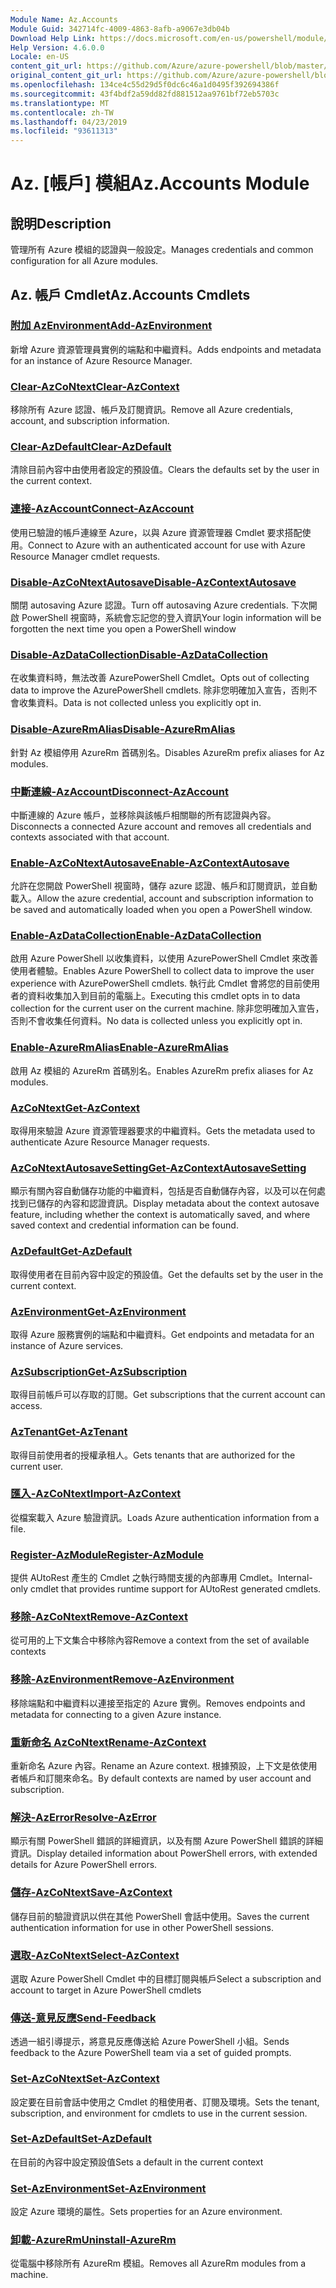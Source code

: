 ```yaml
---
Module Name: Az.Accounts
Module Guid: 342714fc-4009-4863-8afb-a9067e3db04b
Download Help Link: https://docs.microsoft.com/en-us/powershell/module/az.accounts
Help Version: 4.6.0.0
Locale: en-US
content_git_url: https://github.com/Azure/azure-powershell/blob/master/src/Accounts/Accounts/help/Az.Accounts.md
original_content_git_url: https://github.com/Azure/azure-powershell/blob/master/src/Accounts/Accounts/help/Az.Accounts.md
ms.openlocfilehash: 134ce4c55d29d5f0dc6c46a1d0495f392694386f
ms.sourcegitcommit: 43f4bdf2a59dd82fd881512aa9761bf72eb5703c
ms.translationtype: MT
ms.contentlocale: zh-TW
ms.lasthandoff: 04/23/2019
ms.locfileid: "93611313"
---
```

# <span data-ttu-id="597f3-101">Az. [帳戶] 模組</span><span class="sxs-lookup"><span data-stu-id="597f3-101">Az.Accounts Module</span></span>
## <span data-ttu-id="597f3-102">說明</span><span class="sxs-lookup"><span data-stu-id="597f3-102">Description</span></span>
<span data-ttu-id="597f3-103">管理所有 Azure 模組的認證與一般設定。</span><span class="sxs-lookup"><span data-stu-id="597f3-103">Manages credentials and common configuration for all Azure modules.</span></span>

## <span data-ttu-id="597f3-104">Az. 帳戶 Cmdlet</span><span class="sxs-lookup"><span data-stu-id="597f3-104">Az.Accounts Cmdlets</span></span>
### [<span data-ttu-id="597f3-105">附加 AzEnvironment</span><span class="sxs-lookup"><span data-stu-id="597f3-105">Add-AzEnvironment</span></span>](Add-AzEnvironment.md)
<span data-ttu-id="597f3-106">新增 Azure 資源管理員實例的端點和中繼資料。</span><span class="sxs-lookup"><span data-stu-id="597f3-106">Adds endpoints and metadata for an instance of Azure Resource Manager.</span></span>

### [<span data-ttu-id="597f3-107">Clear-AzCoNtext</span><span class="sxs-lookup"><span data-stu-id="597f3-107">Clear-AzContext</span></span>](Clear-AzContext.md)
<span data-ttu-id="597f3-108">移除所有 Azure 認證、帳戶及訂閱資訊。</span><span class="sxs-lookup"><span data-stu-id="597f3-108">Remove all Azure credentials, account, and subscription information.</span></span>

### [<span data-ttu-id="597f3-109">Clear-AzDefault</span><span class="sxs-lookup"><span data-stu-id="597f3-109">Clear-AzDefault</span></span>](Clear-AzDefault.md)
<span data-ttu-id="597f3-110">清除目前內容中由使用者設定的預設值。</span><span class="sxs-lookup"><span data-stu-id="597f3-110">Clears the defaults set by the user in the current context.</span></span>

### [<span data-ttu-id="597f3-111">連接-AzAccount</span><span class="sxs-lookup"><span data-stu-id="597f3-111">Connect-AzAccount</span></span>](Connect-AzAccount.md)
<span data-ttu-id="597f3-112">使用已驗證的帳戶連線至 Azure，以與 Azure 資源管理器 Cmdlet 要求搭配使用。</span><span class="sxs-lookup"><span data-stu-id="597f3-112">Connect to Azure with an authenticated account for use with Azure Resource Manager cmdlet requests.</span></span>

### [<span data-ttu-id="597f3-113">Disable-AzCoNtextAutosave</span><span class="sxs-lookup"><span data-stu-id="597f3-113">Disable-AzContextAutosave</span></span>](Disable-AzContextAutosave.md)
<span data-ttu-id="597f3-114">關閉 autosaving Azure 認證。</span><span class="sxs-lookup"><span data-stu-id="597f3-114">Turn off autosaving Azure credentials.</span></span>  <span data-ttu-id="597f3-115">下次開啟 PowerShell 視窗時，系統會忘記您的登入資訊</span><span class="sxs-lookup"><span data-stu-id="597f3-115">Your login information will be forgotten the next time you open a PowerShell window</span></span>

### [<span data-ttu-id="597f3-116">Disable-AzDataCollection</span><span class="sxs-lookup"><span data-stu-id="597f3-116">Disable-AzDataCollection</span></span>](Disable-AzDataCollection.md)
<span data-ttu-id="597f3-117">在收集資料時，無法改善 AzurePowerShell Cmdlet。</span><span class="sxs-lookup"><span data-stu-id="597f3-117">Opts out of collecting data to improve the AzurePowerShell cmdlets.</span></span> <span data-ttu-id="597f3-118">除非您明確加入宣告，否則不會收集資料。</span><span class="sxs-lookup"><span data-stu-id="597f3-118">Data is not collected unless you explicitly opt in.</span></span>

### [<span data-ttu-id="597f3-119">Disable-AzureRmAlias</span><span class="sxs-lookup"><span data-stu-id="597f3-119">Disable-AzureRmAlias</span></span>](Disable-AzureRmAlias.md)
<span data-ttu-id="597f3-120">針對 Az 模組停用 AzureRm 首碼別名。</span><span class="sxs-lookup"><span data-stu-id="597f3-120">Disables AzureRm prefix aliases for Az modules.</span></span>

### [<span data-ttu-id="597f3-121">中斷連線-AzAccount</span><span class="sxs-lookup"><span data-stu-id="597f3-121">Disconnect-AzAccount</span></span>](Disconnect-AzAccount.md)
<span data-ttu-id="597f3-122">中斷連線的 Azure 帳戶，並移除與該帳戶相關聯的所有認證與內容。</span><span class="sxs-lookup"><span data-stu-id="597f3-122">Disconnects a connected Azure account and removes all credentials and contexts associated with that account.</span></span>

### [<span data-ttu-id="597f3-123">Enable-AzCoNtextAutosave</span><span class="sxs-lookup"><span data-stu-id="597f3-123">Enable-AzContextAutosave</span></span>](Enable-AzContextAutosave.md)
<span data-ttu-id="597f3-124">允許在您開啟 PowerShell 視窗時，儲存 azure 認證、帳戶和訂閱資訊，並自動載入。</span><span class="sxs-lookup"><span data-stu-id="597f3-124">Allow the azure credential, account and subscription information to be saved and automatically loaded when you open a PowerShell window.</span></span> 

### [<span data-ttu-id="597f3-125">Enable-AzDataCollection</span><span class="sxs-lookup"><span data-stu-id="597f3-125">Enable-AzDataCollection</span></span>](Enable-AzDataCollection.md)
<span data-ttu-id="597f3-126">啟用 Azure PowerShell 以收集資料，以使用 AzurePowerShell Cmdlet 來改善使用者體驗。</span><span class="sxs-lookup"><span data-stu-id="597f3-126">Enables Azure PowerShell to collect data to improve the user experience with AzurePowerShell cmdlets.</span></span>
<span data-ttu-id="597f3-127">執行此 Cmdlet 會將您的目前使用者的資料收集加入到目前的電腦上。</span><span class="sxs-lookup"><span data-stu-id="597f3-127">Executing this cmdlet opts in to data collection for the current user on the current machine.</span></span>
<span data-ttu-id="597f3-128">除非您明確加入宣告，否則不會收集任何資料。</span><span class="sxs-lookup"><span data-stu-id="597f3-128">No data is collected unless you explicitly opt in.</span></span>

### [<span data-ttu-id="597f3-129">Enable-AzureRmAlias</span><span class="sxs-lookup"><span data-stu-id="597f3-129">Enable-AzureRmAlias</span></span>](Enable-AzureRmAlias.md)
<span data-ttu-id="597f3-130">啟用 Az 模組的 AzureRm 首碼別名。</span><span class="sxs-lookup"><span data-stu-id="597f3-130">Enables AzureRm prefix aliases for Az modules.</span></span>

### [<span data-ttu-id="597f3-131">AzCoNtext</span><span class="sxs-lookup"><span data-stu-id="597f3-131">Get-AzContext</span></span>](Get-AzContext.md)
<span data-ttu-id="597f3-132">取得用來驗證 Azure 資源管理器要求的中繼資料。</span><span class="sxs-lookup"><span data-stu-id="597f3-132">Gets the metadata used to authenticate Azure Resource Manager requests.</span></span>

### [<span data-ttu-id="597f3-133">AzCoNtextAutosaveSetting</span><span class="sxs-lookup"><span data-stu-id="597f3-133">Get-AzContextAutosaveSetting</span></span>](Get-AzContextAutosaveSetting.md)
<span data-ttu-id="597f3-134">顯示有關內容自動儲存功能的中繼資料，包括是否自動儲存內容，以及可以在何處找到已儲存的內容和認證資訊。</span><span class="sxs-lookup"><span data-stu-id="597f3-134">Display metadata about the context autosave feature, including whether the context is automatically saved, and where saved context and credential information can be found.</span></span>

### [<span data-ttu-id="597f3-135">AzDefault</span><span class="sxs-lookup"><span data-stu-id="597f3-135">Get-AzDefault</span></span>](Get-AzDefault.md)
<span data-ttu-id="597f3-136">取得使用者在目前內容中設定的預設值。</span><span class="sxs-lookup"><span data-stu-id="597f3-136">Get the defaults set by the user in the current context.</span></span>

### [<span data-ttu-id="597f3-137">AzEnvironment</span><span class="sxs-lookup"><span data-stu-id="597f3-137">Get-AzEnvironment</span></span>](Get-AzEnvironment.md)
<span data-ttu-id="597f3-138">取得 Azure 服務實例的端點和中繼資料。</span><span class="sxs-lookup"><span data-stu-id="597f3-138">Get endpoints and metadata for an instance of Azure services.</span></span>

### [<span data-ttu-id="597f3-139">AzSubscription</span><span class="sxs-lookup"><span data-stu-id="597f3-139">Get-AzSubscription</span></span>](Get-AzSubscription.md)
<span data-ttu-id="597f3-140">取得目前帳戶可以存取的訂閱。</span><span class="sxs-lookup"><span data-stu-id="597f3-140">Get subscriptions that the current account can access.</span></span>

### [<span data-ttu-id="597f3-141">AzTenant</span><span class="sxs-lookup"><span data-stu-id="597f3-141">Get-AzTenant</span></span>](Get-AzTenant.md)
<span data-ttu-id="597f3-142">取得目前使用者的授權承租人。</span><span class="sxs-lookup"><span data-stu-id="597f3-142">Gets tenants that are authorized for the current user.</span></span>

### [<span data-ttu-id="597f3-143">匯入-AzCoNtext</span><span class="sxs-lookup"><span data-stu-id="597f3-143">Import-AzContext</span></span>](Import-AzContext.md)
<span data-ttu-id="597f3-144">從檔案載入 Azure 驗證資訊。</span><span class="sxs-lookup"><span data-stu-id="597f3-144">Loads Azure authentication information from a file.</span></span>

### [<span data-ttu-id="597f3-145">Register-AzModule</span><span class="sxs-lookup"><span data-stu-id="597f3-145">Register-AzModule</span></span>](Register-AzModule.md)
<span data-ttu-id="597f3-146">提供 AUtoRest 產生的 Cmdlet 之執行時間支援的內部專用 Cmdlet。</span><span class="sxs-lookup"><span data-stu-id="597f3-146">Internal-only cmdlet that provides runtime support for AUtoRest generated cmdlets.</span></span>

### [<span data-ttu-id="597f3-147">移除-AzCoNtext</span><span class="sxs-lookup"><span data-stu-id="597f3-147">Remove-AzContext</span></span>](Remove-AzContext.md)
<span data-ttu-id="597f3-148">從可用的上下文集合中移除內容</span><span class="sxs-lookup"><span data-stu-id="597f3-148">Remove a context from the set of available contexts</span></span>

### [<span data-ttu-id="597f3-149">移除-AzEnvironment</span><span class="sxs-lookup"><span data-stu-id="597f3-149">Remove-AzEnvironment</span></span>](Remove-AzEnvironment.md)
<span data-ttu-id="597f3-150">移除端點和中繼資料以連接至指定的 Azure 實例。</span><span class="sxs-lookup"><span data-stu-id="597f3-150">Removes endpoints and metadata for connecting to a given Azure instance.</span></span>

### [<span data-ttu-id="597f3-151">重新命名 AzCoNtext</span><span class="sxs-lookup"><span data-stu-id="597f3-151">Rename-AzContext</span></span>](Rename-AzContext.md)
<span data-ttu-id="597f3-152">重新命名 Azure 內容。</span><span class="sxs-lookup"><span data-stu-id="597f3-152">Rename an Azure context.</span></span>  <span data-ttu-id="597f3-153">根據預設，上下文是依使用者帳戶和訂閱來命名。</span><span class="sxs-lookup"><span data-stu-id="597f3-153">By default contexts are named by user account and subscription.</span></span>

### [<span data-ttu-id="597f3-154">解決-AzError</span><span class="sxs-lookup"><span data-stu-id="597f3-154">Resolve-AzError</span></span>](Resolve-AzError.md)
<span data-ttu-id="597f3-155">顯示有關 PowerShell 錯誤的詳細資訊，以及有關 Azure PowerShell 錯誤的詳細資訊。</span><span class="sxs-lookup"><span data-stu-id="597f3-155">Display detailed information about PowerShell errors, with extended details for Azure PowerShell errors.</span></span>

### [<span data-ttu-id="597f3-156">儲存-AzCoNtext</span><span class="sxs-lookup"><span data-stu-id="597f3-156">Save-AzContext</span></span>](Save-AzContext.md)
<span data-ttu-id="597f3-157">儲存目前的驗證資訊以供在其他 PowerShell 會話中使用。</span><span class="sxs-lookup"><span data-stu-id="597f3-157">Saves the current authentication information for use in other PowerShell sessions.</span></span>

### [<span data-ttu-id="597f3-158">選取-AzCoNtext</span><span class="sxs-lookup"><span data-stu-id="597f3-158">Select-AzContext</span></span>](Select-AzContext.md)
<span data-ttu-id="597f3-159">選取 Azure PowerShell Cmdlet 中的目標訂閱與帳戶</span><span class="sxs-lookup"><span data-stu-id="597f3-159">Select a subscription and account to target in Azure PowerShell cmdlets</span></span>

### [<span data-ttu-id="597f3-160">傳送-意見反應</span><span class="sxs-lookup"><span data-stu-id="597f3-160">Send-Feedback</span></span>](Send-Feedback.md)
<span data-ttu-id="597f3-161">透過一組引導提示，將意見反應傳送給 Azure PowerShell 小組。</span><span class="sxs-lookup"><span data-stu-id="597f3-161">Sends feedback to the Azure PowerShell team via a set of guided prompts.</span></span>

### [<span data-ttu-id="597f3-162">Set-AzCoNtext</span><span class="sxs-lookup"><span data-stu-id="597f3-162">Set-AzContext</span></span>](Set-AzContext.md)
<span data-ttu-id="597f3-163">設定要在目前會話中使用之 Cmdlet 的租使用者、訂閱及環境。</span><span class="sxs-lookup"><span data-stu-id="597f3-163">Sets the tenant, subscription, and environment for cmdlets to use in the current session.</span></span>

### [<span data-ttu-id="597f3-164">Set-AzDefault</span><span class="sxs-lookup"><span data-stu-id="597f3-164">Set-AzDefault</span></span>](Set-AzDefault.md)
<span data-ttu-id="597f3-165">在目前的內容中設定預設值</span><span class="sxs-lookup"><span data-stu-id="597f3-165">Sets a default in the current context</span></span>

### [<span data-ttu-id="597f3-166">Set-AzEnvironment</span><span class="sxs-lookup"><span data-stu-id="597f3-166">Set-AzEnvironment</span></span>](Set-AzEnvironment.md)
<span data-ttu-id="597f3-167">設定 Azure 環境的屬性。</span><span class="sxs-lookup"><span data-stu-id="597f3-167">Sets properties for an Azure environment.</span></span>

### [<span data-ttu-id="597f3-168">卸載-AzureRm</span><span class="sxs-lookup"><span data-stu-id="597f3-168">Uninstall-AzureRm</span></span>](Uninstall-AzureRm.md)
<span data-ttu-id="597f3-169">從電腦中移除所有 AzureRm 模組。</span><span class="sxs-lookup"><span data-stu-id="597f3-169">Removes all AzureRm modules from a machine.</span></span>

